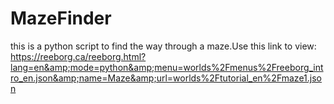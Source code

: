 # MazeFinder
this is a python script to find the way through a maze.Use this link to view:  https://reeborg.ca/reeborg.html?lang=en&amp;mode=python&amp;menu=worlds%2Fmenus%2Freeborg_intro_en.json&amp;name=Maze&amp;url=worlds%2Ftutorial_en%2Fmaze1.json
